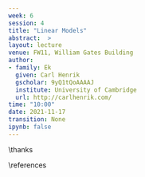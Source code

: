 ```yaml
---
week: 6
session: 4
title: "Linear Models"
abstract:  >
layout: lecture
venue: FW11, William Gates Building
author:
- family: Ek
  given: Carl Henrik
  gscholar: 9yQ1tQoAAAAJ
  institute: University of Cambridge
  url: http://carlhenrik.com/
time: "10:00"
date: 2021-11-17
transition: None
ipynb: false
---
```




\thanks

\references

